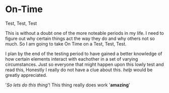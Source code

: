 # On-Time
Test, Test, Test
  
This is without a doubt one of the more noteable periods in my life.  I need to figure out why certain things act the way they do and why others not so much. So I am going to take On Time on a Test, Test, Test.

I plan by the end of the testing period to have gained a better knowledge of how certain elements interact with eachother in a set of varying circumstances. Just so everyone that might happen upon this lowly test and read this, Honestly I really do not have a clue about this. _help_ would be greatly appreciated.

'_So lets do this thing_'!  This thing really does work '**amazing**'
